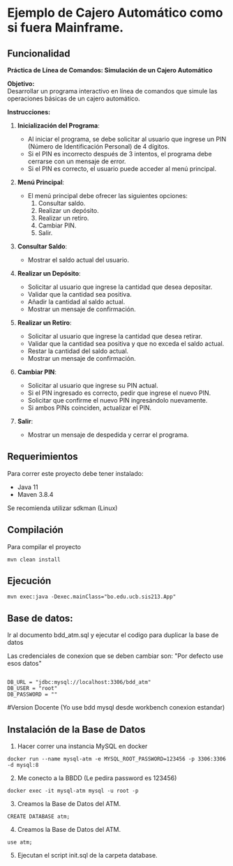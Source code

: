 # Ejemplo de Cajero Automático como si fuera Mainframe.

## Funcionalidad

**Práctica de Línea de Comandos: Simulación de un Cajero Automático**

**Objetivo:**  
Desarrollar un programa interactivo en línea de comandos que simule las operaciones básicas de un cajero automático.

**Instrucciones:**

1. **Inicialización del Programa**:

   - Al iniciar el programa, se debe solicitar al usuario que ingrese un PIN (Número de Identificación Personal) de 4 dígitos.
   - Si el PIN es incorrecto después de 3 intentos, el programa debe cerrarse con un mensaje de error.
   - Si el PIN es correcto, el usuario puede acceder al menú principal.

2. **Menú Principal**:

   - El menú principal debe ofrecer las siguientes opciones:
     1. Consultar saldo.
     2. Realizar un depósito.
     3. Realizar un retiro.
     4. Cambiar PIN.
     5. Salir.

3. **Consultar Saldo**:

   - Mostrar el saldo actual del usuario.

4. **Realizar un Depósito**:

   - Solicitar al usuario que ingrese la cantidad que desea depositar.
   - Validar que la cantidad sea positiva.
   - Añadir la cantidad al saldo actual.
   - Mostrar un mensaje de confirmación.

5. **Realizar un Retiro**:

   - Solicitar al usuario que ingrese la cantidad que desea retirar.
   - Validar que la cantidad sea positiva y que no exceda el saldo actual.
   - Restar la cantidad del saldo actual.
   - Mostrar un mensaje de confirmación.

6. **Cambiar PIN**:

   - Solicitar al usuario que ingrese su PIN actual.
   - Si el PIN ingresado es correcto, pedir que ingrese el nuevo PIN.
   - Solicitar que confirme el nuevo PIN ingresándolo nuevamente.
   - Si ambos PINs coinciden, actualizar el PIN.

7. **Salir**:
   - Mostrar un mensaje de despedida y cerrar el programa.

## Requerimientos

Para correr este proyecto debe tener instalado:

- Java 11
- Maven 3.8.4

Se recomienda utilizar sdkman (Linux)

## Compilación

Para compilar el proyecto

```
mvn clean install
```

## Ejecución

```
mvn exec:java -Dexec.mainClass="bo.edu.ucb.sis213.App"
```

## Base de datos:

Ir al documento bdd_atm.sql y ejecutar el codigo para duplicar la base de datos

Las credenciales de conexion que se deben cambiar son:
"Por defecto use esos datos"

```

DB_URL = "jdbc:mysql://localhost:3306/bdd_atm"
DB_USER = "root"
DB_PASSWORD = ""
```

#Version Docente (Yo use bdd mysql desde workbench conexion estandar)

## Instalación de la Base de Datos

1. Hacer correr una instancia MySQL en docker

```
docker run --name mysql-atm -e MYSQL_ROOT_PASSWORD=123456 -p 3306:3306 -d mysql:8
```

2. Me conecto a la BBDD (Le pedira password es 123456)

```
docker exec -it mysql-atm mysql -u root -p
```

3. Creamos la Base de Datos del ATM.

```
CREATE DATABASE atm;
```

4. Creamos la Base de Datos del ATM.

```
use atm;
```

5. Ejecutan el script init.sql de la carpeta database.
